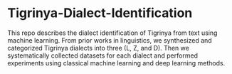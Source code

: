 # Tigrinya-Dialect-Identification
This repo describes the dialect identification of Tigrinya from text using machine learning. From prior works in linguistics, we synthesized and categorized Tigrinya dialects into three (L, Z, and D). Then we systematically collected datasets for each dialect and performed experiments using classical machine learning and deep learning methods. 

